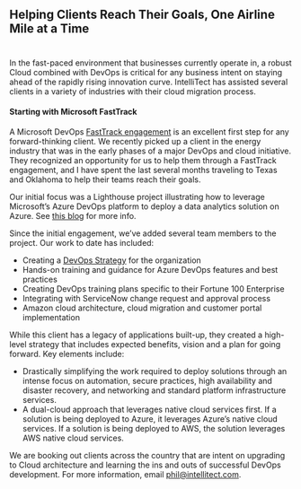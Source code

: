 

## Helping Clients Reach Their Goals, One Airline Mile at a Time
#
In the fast-paced environment that businesses currently op­erate in, a robust Cloud combined with DevOps is critical for any business intent on staying ahead of the rapidly rising innovation curve. IntelliTect has assisted several clients in a variety of industries with their cloud migration process.

#### Starting with Microsoft FastTrack

A Microsoft DevOps [FastTrack engagement](https://www.microsoft.com/en-us/fasttrack) is an excel­lent first step for any forward-thinking client. We recently picked up a client in the energy industry that was in the early phases of a major DevOps and cloud initiative. They recognized an opportunity for us to help them through a FastTrack engagement, and I have spent the last several months traveling to Texas and Oklahoma to help their teams reach their goals.

Our initial focus was a Lighthouse project illustrating how to leverage Microsoft’s Azure DevOps platform to deploy a data analytics solution on Azure. See [this blog](/intellitect-today-fasttrack-your-success/) for more info.

Since the initial engagement, we’ve added several team members to the project. Our work to date has included:

- Creating a [DevOps Strategy](/start-devops-journey/) for the organization
- Hands-on training and guidance for Azure DevOps fea­tures and best practices
- Creating DevOps training plans specific to their Fortune 100 Enterprise
- Integrating with ServiceNow change request and approval process
- Amazon cloud architecture, cloud migration and customer portal implementation

While this client has a legacy of applications built-up, they cre­ated a high-level strategy that includes expected benefits, vision and a plan for going forward. Key elements include:

- Drastically simplifying the work required to deploy solu­tions through an intense focus on automation, secure practices, high availability and disaster recovery, and net­working and standard platform infrastructure services.
- A dual-cloud approach that leverages native cloud services first. If a solution is being deployed to Azure, it leverages Azure’s native cloud services. If a solution is being deployed to AWS, the solution leverages AWS native cloud services.

We are booking out clients across the country that are intent on upgrading to Cloud architecture and learning the ins and outs of successful DevOps development. For more information, email [phil@intellitect.com](mailto:phil@intellitect.com).
